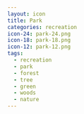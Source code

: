 ```yaml
---
layout: icon
title: Park
categories: recreation
icon-24: park-24.png
icon-18: park-18.png
icon-12: park-12.png
tags:
  - recreation
  - park
  - forest
  - tree
  - green
  - woods
  - nature
---
```

